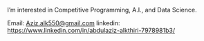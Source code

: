 
 I’m interested in Competitive Programming, A.I., and Data Science.


Email: Aziz.alk550@gmail.com
linkedin: https://www.linkedin.com/in/abdulaziz-alkthiri-7978981b3/

<!---
SillyRobot883/SillyRobot883 is a ✨ special ✨ repository because its `README.md` (this file) appears on your GitHub profile.
You can click the Preview link to take a look at your changes.
--->

